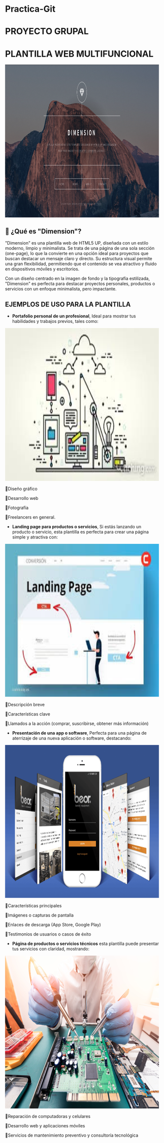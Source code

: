 # Practica-Git
# PROYECTO GRUPAL 
# PLANTILLA WEB MULTIFUNCIONAL
<img src="imagenes/fondo2.png" alt="Imagen vertical" width="1000" height="500">

## 🌟 ¿Qué es "Dimension"?
"Dimension" es una plantilla web de HTML5 UP, diseñada con un estilo moderno, limpio y minimalista. Se trata de una página de una sola sección (one-page), lo que la convierte en una opción ideal para proyectos que buscan destacar un mensaje claro y directo. Su estructura visual permite una gran flexibilidad, permitiendo que el contenido se vea atractivo y fluido en dispositivos móviles y escritorios.

Con un diseño centrado en la imagen de fondo y la tipografía estilizada, "Dimension" es perfecta para destacar proyectos personales, productos o servicios con un enfoque minimalista, pero impactante.

## EJEMPLOS DE USO PARA LA PLANTILLA
* **Portafolio personal de un profesional**, Ideal para mostrar tus habilidades y trabajos previos, tales como:
<img src="imagenes/porta.png" alt="Imagen vertical" width="1000" height="500">


🔹Diseño gráfico

🔹Desarrollo web

🔹Fotografía

🔹Freelancers en general.


* **Landing page para productos o servicios**, Si estás lanzando un producto o servicio, esta plantilla es perfecta para crear una página simple y atractiva con:
<img src="imagenes/landi.png" alt="Imagen vertical" width="1000" height="500">


🔹Descripción breve

🔹Características clave

🔹Llamados a la acción (comprar, suscribirse, obtener más información)

* **Presentación de una app o software**, Perfecta para una página de aterrizaje de una nueva aplicación o software, destacando:
<img src="imagenes/app.png" alt="Imagen vertical" width="1000" height="500">


🔹Características principales

🔹Imágenes o capturas de pantalla

🔹Enlaces de descarga (App Store, Google Play)

🔹Testimonios de usuarios o casos de éxito


* **Página de productos o servicios técnicos** esta plantilla puede presentar tus servicios con claridad, mostrando:
<img src="imagenes/repa.png" alt="Imagen vertical" width="1000" height="500">


🔹Reparación de computadoras y celulares


🔹Desarrollo web y aplicaciones móviles

🔹Servicios de mantenimiento preventivo y consultoría tecnológica


